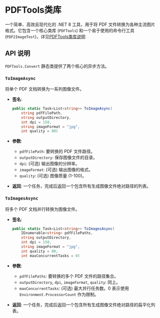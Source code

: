 # PDFTools类库

一个简单、高效且现代化的 .NET 8 工具，用于将 PDF 文件转换为各种主流图片格式。它包含一个核心类库 (`PDFTools`) 和一个易于使用的命令行工具 (`PDF2ImageTest`)，详见[PDFTools类库说明](.\src\PDFTools\README.md)

## API 说明
`PDFTools.Convert` 静态类提供了两个核心的异步方法。

### **`ToImageAsync`**

将单个 PDF 文档转换为一系列图像文件。

*   **签名**:
    ```csharp
    public static Task<List<string>> ToImageAsync(
        string pdfFilePath,
        string outputDirectory,
        int dpi = 150,
        string imageFormat = "jpg",
        int quality = 80)
    ```

*   **参数**:
    *   `pdfFilePath`: 要转换的 PDF 文件路径。
    *   `outputDirectory`: 保存图像文件的目录。
    *   `dpi`: (可选) 输出图像的分辨率。
    *   `imageFormat`: (可选) 输出图像的格式。
    *   `quality`: (可选) 图像质量 (1-100)。

*   **返回**: 一个任务，完成后返回一个包含所有生成图像文件绝对路径的列表。

### **`ToImagesAsync`**

将多个 PDF 文档并行转换为图像文件。

*   **签名**:
    ```csharp
    public static Task<List<string>> ToImagesAsync(
        IEnumerable<string> pdfFilePaths,
        string outputDirectory,
        int dpi = 150,
        string imageFormat = "jpg",
        int quality = 80,
        int maxConcurrentTasks = 0)
    ```

*   **参数**:
    *   `pdfFilePaths`: 要转换的多个 PDF 文件的路径集合。
    *   `outputDirectory`, `dpi`, `imageFormat`, `quality`: 同上。
    *   `maxConcurrentTasks`: (可选) 最大并行任务数。0 表示使用 `Environment.ProcessorCount` 作为限制。

*   **返回**: 一个任务，完成后返回一个包含所有生成图像文件绝对路径的扁平化列表。
